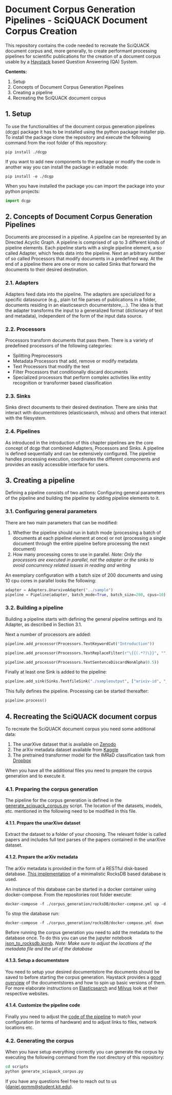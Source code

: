 # Document Corpus Generation Pipelines - SciQUACK Document Corpus Creation

This repository contains the code needed to recreate the SciQUACK document corpus and, more generally, to create performant processing pipelines for scientific publications for the creation of a document corpus usable by a [Haystack](https://haystack.deepset.ai/) based Question Answering (QA) System.

__Contents:__

1. Setup
2. Concepts of Document Corpus Generation Pipelines
3. Creating a pipeline
4. Recreating the SciQUACK document corpus
## 1. Setup
To use the functionalities of the document corpus generation pipelines (dcgp) package it has to be installed using the python package installer pip. To install the package clone the repository and execute the following command from the root folder of this repository:

```
pip install ./dcgp
```
If you want to add new components to the package or modify the code in another way you can install the package in editable mode:

```
pip install -e ./dcgp
```

When you have installed the package you can import the package into your python projects:
```python
import dcgp
```

## 2. Concepts of Document Corpus Generation Pipelines
Documents are processed in a pipeline. A pipeline can be represented by an Directed Acyclic Graph. A pipeline is comprised of up to 3 different kinds of pipeline elements. Each pipeline starts with a single pipeline element, a so called Adapter, which feeds data into the pipeline. Next an arbitrary number of so called Processors that modify documents in a predefined way. At the end of a pipeline there are one or more so called Sinks that forward the documents to their desired destination.

### 2.1. Adapters
Adapters feed data into the pipeline. The adapters are specialized for a specific datasource (e.g., plain txt file parses of publications in a folder, documents residing in an elasticsearch documentstore,...). The idea is that the adapter transforms the input to a generalized format (dictionary of text and metadata), independent of the form of the input data source.

### 2.2. Processors
Processors transform documents that pass them. There is a variety of predefined processors of the following categories:

- Splitting Preprocessors
- Metadata Processors that add, remove or modify metadata
- Text Processors that modify the text
- Filter Processors that conditionally discard documents
- Specialized processors that perform complex activities like entity recognition or transformer based classification

### 2.3. Sinks
Sinks direct documents to their desired destination. There are sinks that interact with documentstores (elasticsearch, milvus) and others that interact with the filesystem.

### 2.4. Pipelines
As introduced in the introduction of this chapter pipelines are the core concept of dcgp that combined Adapters, Processors and Sinks. A pipeline is defined sequentially and can be extensively configured. The pipeline handles processing execution, coordinates the different components and provides an easily accessible interface for users.

## 3. Creating a pipeline
Defining a pipeline consists of two actions: Configuring general parameters of the pipeline and building the pipeline by adding pipeline elements to it.

### 3.1. Configuring general parameters
There are two main parameters that can be modified:

1. Whether the pipeline should run in batch mode (processing a batch of documents at each pipeline element at once) or not (processing a single document through the entire pipeline before processing the next document)
2. How many processing cores to use in parallel. *Note: Only the processors are executed in parallel, not the adapter or the sinks to avoid concurrency related issues in reading and writing*

An exemplary configuration with a batch size of 200 documents and using 10 cpu cores in parallel looks the following:
```python
adapter = Adapters.UnarxiveAdapter("../sample")
pipeline = Pipeline(adapter, batch_mode=True, batch_size=200, cpus=10)
```

### 3.2. Building a pipeline
Building a pipeline starts with defining the general pipeline settings and its Adapter, as described in Section 3.1.

Next a number of processors are added:
```python
pipeline.add_processor(Processors.TextKeywordCut("Introduction"))

pipeline.add_processor(Processors.TextReplaceFilter(r"\{{(.*?)\}}", ""))

pipeline.add_processor(Processors.TextSentenceDiscardNonAlpha(0.5))
```

Finally at least one Sink is added to the pipeline:
```python
pipeline.add_sink(Sinks.TextfileSink("./sampleoutput", ["arixiv-id", "_split_id"]))
```

This fully defines the pipeline. Processing can be started thereafter:

```python
pipeline.process()
```

## 4. Recreating the SciQUACK document corpus
To recreate the SciQUACK document corpus you need some additional data:
1. The unarXive dataset that is available on [Zenodo](https://zenodo.org/record/4313164)
2. The arXiv metadata dataset available from [Kaggle](https://www.kaggle.com/Cornell-University/arxiv)
3. The pretrained transformer model for the IMRaD classification task from [Dropbox](https://www.dropbox.com/sh/ze4iupdx78a7ac5/AAAYfvd0XOM87PJuERnKpoiEa?dl=0)

When you have all the additional files you need to prepare the corpus generation and to execute it.

### 4.1. Preparing the corpus generation
The pipeline for the corpus generation is defined in the [generate_sciquack_corpus.py](./scripts/generate_sciquack_corpus.py) script. The location of the datasets, models, etc. mentioned in the following need to be modified in this file.

#### 4.1.1. Prepare the unarXive dataset
Extract the dataset to a folder of your choosing. The relevant folder is called papers and includes full text parses of the papers contained in the unarXive dataset.
#### 4.1.2. Prepare the arXiv metadata
The arXiv metadata is provided in the form of a RESTful disk-based database. [This implementation](https://github.com/daniel-gomm/minimal_RESTful_rocksdb) of a minimalistic RocksDB based database is used.

An instance of this database can be started in a docker container using docker-compose. From the repositories root folder execute:
```
docker-compose -f ./corpus_generation/rocksDB/docker-compose.yml up -d
```
To stop the database run:
```
docker-compose -f ./corpus_generation/rocksDB/docker-compose.yml down
```
Before running the corpus generation you need to add the metadata to the database once. To do this you can use the jupyter notebook [json_to_rocksdb.ipynb](./notebooks/preprocessing/json_to_rocksdb.ipynb). *Note: Make sure to adjust the locations of the metadata file and the url of the database*
#### 4.1.3. Setup a documentstore
You need to setup your desired documentstore the documents should be saved to before starting the corpus generation. Haystack provides a [good overview](https://haystack.deepset.ai/usage/document-store) of the documentstores and how to spin up basic versions of them. For more elaborate instructions on [Elasticsearch](https://www.elastic.co/guide/en/elasticsearch/reference/6.8/docker.html) and [Milvus](https://milvus.io/docs/v1.1.1/milvus_docker-cpu.md) look at their respective websites.
#### 4.1.4. Customize the pipeline code
Finally you need to adjust the [code of the pipeline](./scripts/generate_sciquack_corpus.py) to match your configuration (in terms of hardware) and to adjust links to files, network locations etc.

### 4.2. Generating the corpus

When you have setup everything correctly you can generate the corpus by executing the following command from the root directory of this repository:
```bash
cd scripts
python generate_sciquack_corpus.py
```

If you have any questions feel free to reach out to us (daniel.gomm@student.kit.edu).
